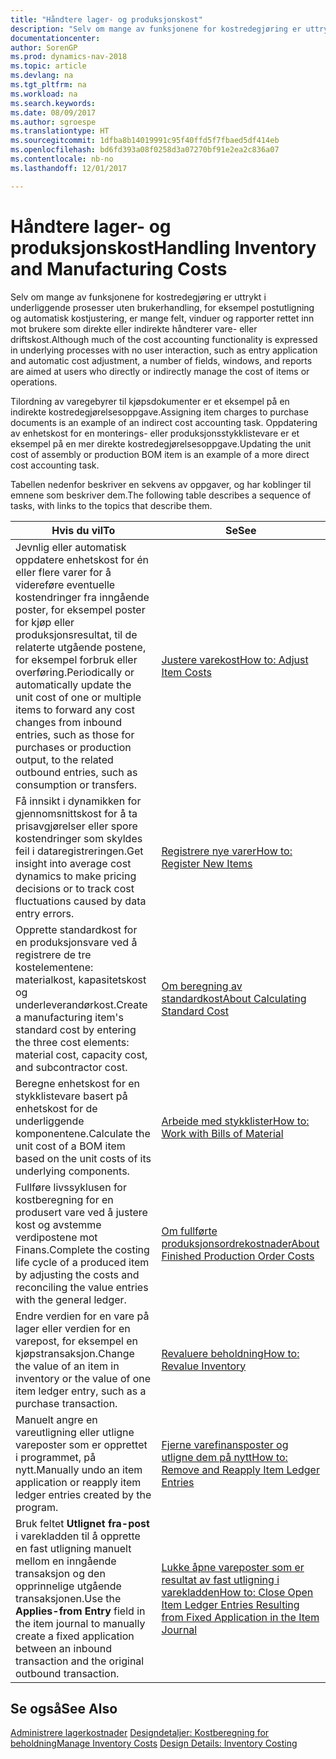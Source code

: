 ```yaml
---
title: "Håndtere lager- og produksjonskost"
description: "Selv om mange av funksjonene for kostredegjøring er uttrykt i underliggende prosesser uten brukerhandling, for eksempel postutligning og automatisk kostjustering, er mange felt, vinduer og rapporter rettet inn mot brukere som direkte eller indirekte håndterer vare- eller driftskost."
documentationcenter: 
author: SorenGP
ms.prod: dynamics-nav-2018
ms.topic: article
ms.devlang: na
ms.tgt_pltfrm: na
ms.workload: na
ms.search.keywords: 
ms.date: 08/09/2017
ms.author: sgroespe
ms.translationtype: HT
ms.sourcegitcommit: 1dfba8b14019991c95f40ffd5f7fbaed5df414eb
ms.openlocfilehash: bd6fd393a08f0258d3a07270bf91e2ea2c836a07
ms.contentlocale: nb-no
ms.lasthandoff: 12/01/2017

---
```

# <a name="handling-inventory-and-manufacturing-costs"></a><span data-ttu-id="463f0-103">Håndtere lager- og produksjonskost</span><span class="sxs-lookup"><span data-stu-id="463f0-103">Handling Inventory and Manufacturing Costs</span></span>
<span data-ttu-id="463f0-104">Selv om mange av funksjonene for kostredegjøring er uttrykt i underliggende prosesser uten brukerhandling, for eksempel postutligning og automatisk kostjustering, er mange felt, vinduer og rapporter rettet inn mot brukere som direkte eller indirekte håndterer vare- eller driftskost.</span><span class="sxs-lookup"><span data-stu-id="463f0-104">Although much of the cost accounting functionality is expressed in underlying processes with no user interaction, such as entry application and automatic cost adjustment, a number of fields, windows, and reports are aimed at users who directly or indirectly manage the cost of items or operations.</span></span>  

 <span data-ttu-id="463f0-105">Tilordning av varegebyrer til kjøpsdokumenter er et eksempel på en indirekte kostredegjørelsesoppgave.</span><span class="sxs-lookup"><span data-stu-id="463f0-105">Assigning item charges to purchase documents is an example of an indirect cost accounting task.</span></span> <span data-ttu-id="463f0-106">Oppdatering av enhetskost for en monterings- eller produksjonsstykklistevare er et eksempel på en mer direkte kostredegjørelsesoppgave.</span><span class="sxs-lookup"><span data-stu-id="463f0-106">Updating the unit cost of assembly or production BOM item is an example of a more direct cost accounting task.</span></span>  

 <span data-ttu-id="463f0-107">Tabellen nedenfor beskriver en sekvens av oppgaver, og har koblinger til emnene som beskriver dem.</span><span class="sxs-lookup"><span data-stu-id="463f0-107">The following table describes a sequence of tasks, with links to the topics that describe them.</span></span>   

|<span data-ttu-id="463f0-108">**Hvis du vil**</span><span class="sxs-lookup"><span data-stu-id="463f0-108">**To**</span></span>|<span data-ttu-id="463f0-109">**Se**</span><span class="sxs-lookup"><span data-stu-id="463f0-109">**See**</span></span>|  
|------------|-------------|  
|<span data-ttu-id="463f0-110">Jevnlig eller automatisk oppdatere enhetskost for én eller flere varer for å videreføre eventuelle kostendringer fra inngående poster, for eksempel poster for kjøp eller produksjonsresultat, til de relaterte utgående postene, for eksempel forbruk eller overføring.</span><span class="sxs-lookup"><span data-stu-id="463f0-110">Periodically or automatically update the unit cost of one or multiple items to forward any cost changes from inbound entries, such as those for purchases or production output, to the related outbound entries, such as consumption or transfers.</span></span>|[<span data-ttu-id="463f0-111">Justere varekost</span><span class="sxs-lookup"><span data-stu-id="463f0-111">How to: Adjust Item Costs</span></span>](inventory-how-adjust-item-costs.md)|  
|<span data-ttu-id="463f0-112">Få innsikt i dynamikken for gjennomsnittskost for å ta prisavgjørelser eller spore kostendringer som skyldes feil i dataregistreringen.</span><span class="sxs-lookup"><span data-stu-id="463f0-112">Get insight into average cost dynamics to make pricing decisions or to track cost fluctuations caused by data entry errors.</span></span>|[<span data-ttu-id="463f0-113">Registrere nye varer</span><span class="sxs-lookup"><span data-stu-id="463f0-113">How to: Register New Items</span></span>](inventory-how-register-new-items.md)|  
|<span data-ttu-id="463f0-114">Opprette standardkost for en produksjonsvare ved å registrere de tre kostelementene: materialkost, kapasitetskost og underleverandørkost.</span><span class="sxs-lookup"><span data-stu-id="463f0-114">Create a manufacturing item's standard cost by entering the three cost elements: material cost, capacity cost, and subcontractor cost.</span></span>|[<span data-ttu-id="463f0-115">Om beregning av standardkost</span><span class="sxs-lookup"><span data-stu-id="463f0-115">About Calculating Standard Cost</span></span>](finance-about-calculating-standard-cost.md)|  
|<span data-ttu-id="463f0-116">Beregne enhetskost for en stykklistevare basert på enhetskost for de underliggende komponentene.</span><span class="sxs-lookup"><span data-stu-id="463f0-116">Calculate the unit cost of a BOM item based on the unit costs of its underlying components.</span></span>|[<span data-ttu-id="463f0-117">Arbeide med stykklister</span><span class="sxs-lookup"><span data-stu-id="463f0-117">How to: Work with Bills of Material</span></span>](inventory-how-work-BOMs.md)|  
|<span data-ttu-id="463f0-118">Fullføre livssyklusen for kostberegning for en produsert vare ved å justere kost og avstemme verdipostene mot Finans.</span><span class="sxs-lookup"><span data-stu-id="463f0-118">Complete the costing life cycle of a produced item by adjusting the costs and reconciling the value entries with the general ledger.</span></span>|[<span data-ttu-id="463f0-119">Om fullførte produksjonsordrekostnader</span><span class="sxs-lookup"><span data-stu-id="463f0-119">About Finished Production Order Costs</span></span>](finance-about-finished-production-order-costs.md)|  
|<span data-ttu-id="463f0-120">Endre verdien for en vare på lager eller verdien for en varepost, for eksempel en kjøpstransaksjon.</span><span class="sxs-lookup"><span data-stu-id="463f0-120">Change the value of an item in inventory or the value of one item ledger entry, such as a purchase transaction.</span></span>|[<span data-ttu-id="463f0-121">Revaluere beholdning</span><span class="sxs-lookup"><span data-stu-id="463f0-121">How to: Revalue Inventory</span></span>](inventory-how-revalue-inventory.md)|
|<span data-ttu-id="463f0-122">Manuelt angre en vareutligning eller utligne vareposter som er opprettet i programmet, på nytt.</span><span class="sxs-lookup"><span data-stu-id="463f0-122">Manually undo an item application or reapply item ledger entries created by the program.</span></span>|[<span data-ttu-id="463f0-123">Fjerne varefinansposter og utligne dem på nytt</span><span class="sxs-lookup"><span data-stu-id="463f0-123">How to: Remove and Reapply Item Ledger Entries</span></span>](finance-how-to-remove-and-reapply-item-entries.md)|  
|<span data-ttu-id="463f0-124">Bruk feltet **Utlignet fra-post** i varekladden til å opprette en fast utligning manuelt mellom en inngående transaksjon og den opprinnelige utgående transaksjonen.</span><span class="sxs-lookup"><span data-stu-id="463f0-124">Use the **Applies-from Entry** field in the item journal to manually create a fixed application between an inbound transaction and the original outbound transaction.</span></span>|[<span data-ttu-id="463f0-125">Lukke åpne vareposter som er resultat av fast utligning i varekladden</span><span class="sxs-lookup"><span data-stu-id="463f0-125">How to: Close Open Item Ledger Entries Resulting from Fixed Application in the Item Journal</span></span>](finance-how-to-close-open-item-ledger-entries-resulting-from-fixed-application-in-the-item-journal.md)|  

## <a name="see-also"></a><span data-ttu-id="463f0-126">Se også</span><span class="sxs-lookup"><span data-stu-id="463f0-126">See Also</span></span>  
<span data-ttu-id="463f0-127">[Administrere lagerkostnader](finance-manage-inventory-costs.md)
[Designdetaljer: Kostberegning for beholdning](design-details-inventory-costing.md)</span><span class="sxs-lookup"><span data-stu-id="463f0-127">[Manage Inventory Costs](finance-manage-inventory-costs.md)
[Design Details: Inventory Costing](design-details-inventory-costing.md)</span></span>

